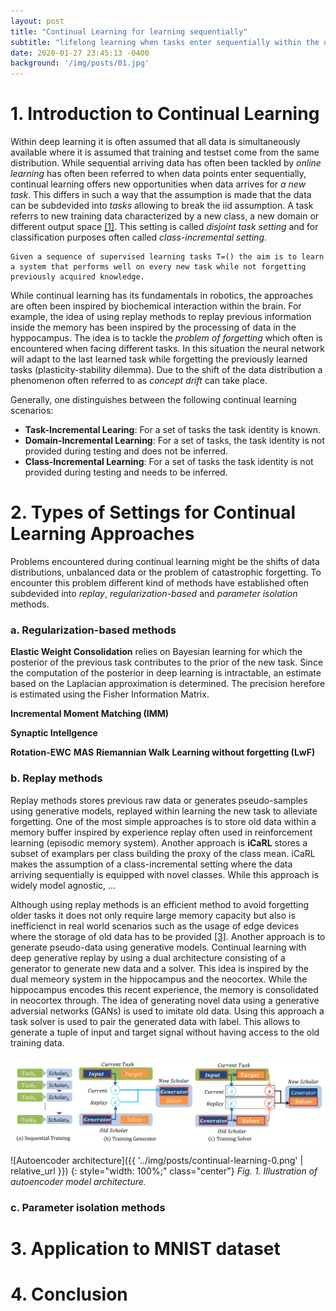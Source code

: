 ```yaml
---
layout: post
title: "Continual Learning for learning sequentially"
subtitle: "lifelong learning when tasks enter sequentially within the data science pipeline"
date: 2020-01-27 23:45:13 -0400
background: '/img/posts/01.jpg'
---
```


# 1. Introduction to Continual Learning
Within deep learning it is often assumed that all data is simultaneously available where it is assumed that training and testset 
come from the same distribution. While sequential arriving data has often been tackled by *online learning* has often been referred to when data points enter sequentially, continual learning offers new opportunities when data arrives for *a new task*. This differs in such a way that the assumption is made that the data can be subdevided into *tasks* allowing to break the iid assumption. A task referrs to new training data characterized by a new class, a new domain or different output space <a href="https://ieeexplore.ieee.org/document/9349197">[1]</a>. This setting is called *disjoint task setting* and for classification purposes often called *class-incremental setting*.

    Given a sequence of supervised learning tasks T=() the aim is to learn a system that performs well on every new task while not forgetting previously acquired knowledge.

While continual learning has its fundamentals in robotics, the approaches are often been inspired by biochemical interaction within the brain. For example, the idea of using replay methods to replay previous information inside the memory has been inspired by the processing of data in the hyppocampus. The idea is to tackle the *problem of forgetting* which often is encountered when facing different tasks. In this situation the neural network will adapt to the last learned task while forgetting the previously learned tasks (plasticity-stability dilemma). Due to the shift of the data distribution a phenomenon often referred to as *concept drift* can take place. 

Generally, one distinguishes between the following continual learning scenarios:

- **Task-Incremental Learing**: For a set of tasks the task identity is known.
- **Domain-Incremental Learning**: For a set of tasks, the task identity is not provided during testing and does not be inferred.
- **Class-Incremental Learning**: For a set of tasks the task identity is not provided during testing and needs to be inferred.


# 2. Types of Settings for Continual Learning Approaches
Problems encountered during continual learning might be the shifts of data distributions, unbalanced data or the problem of catastrophic forgetting. To encounter this problem different kind of methods have established often subdevided into *replay*, *regularization-based* and *parameter isolation* methods.



### a. Regularization-based methods
**Elastic Weight Consolidation** relies on Bayesian learning for which the posterior of the previous task contributes to the prior of the new task. Since the computation of the posterior in deep learning is intractable, an estimate based on the Laplacian approximation is determined. The precision herefore is estimated using the Fisher Information Matrix.

**Incremental Moment Matching (IMM)**

**Synaptic Intellgence**


**Rotation-EWC**
**MAS**
**Riemannian Walk**
**Learning without forgetting (LwF)**


### b. Replay methods
Replay methods stores previous raw data or generates pseudo-samples using generative models, replayed within learning the new task to alleviate forgetting. One of the most simple approaches is to store old data within a memory buffer inspired by experience replay often used in reinforcement learning (episodic memory system). Another approach is **iCaRL** stores a subset of examplars per class building the proxy of the class mean. iCaRL makes the assumption of a class-incremental setting where the data arriving sequentially is equipped with novel classes. While this approach is widely model agnostic, ...


Although using replay methods is an efficient method to avoid forgetting older tasks it does not only require large memory capacity but also is inefficienct in real world scenarios such as the usage of edge devices where the storage of old data has to be provided <a href="https://arxiv.org/abs/1705.08690">[3]</a>. Another approach is to generate pseudo-data using generative models. Continual learning with deep generative replay by using a dual architecture consisting of a generator to generate new data and a solver. This idea is inspired by the dual memeory system in the hippocampus and the neocortex. While the hippocampus encodes this recent experience, the memory is consolidated in neocortex through. The idea of generating novel data using a generative adversial networks (GANs) is used to imitate old data. Using this approach a task solver is used to pair the generated data with label. This allows to generate a tuple of input and target signal without having access to the old training data.

![image info](../img/posts/continual-learning-0.png)

![Autoencoder architecture]({{ '../img/posts/continual-learning-0.png' | relative_url }})
{: style="width: 100%;" class="center"}
*Fig. 1. Illustration of autoencoder model architecture.*



### c. Parameter isolation methods



# 3. Application to MNIST dataset


# 4. Conclusion